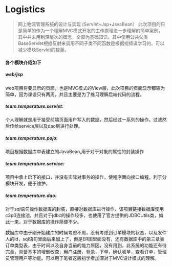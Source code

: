 # Logistics
> 网上物流管理系统的设计与实现 (Servlet+Jsp+JavaBean）
> 此次项目的只是简单的作为一个理解MVC模式开发的工作原理进一步理解的简单案例，其中并未用到深层次的概念，全部为基础知识。其中使用公共父类BaseServlet根据反射来调用不同子类不同函数是根据视频课学习的，可以减少模块Servlet的数量。
#### 各个模块介绍如下
##### web/jsp
web项目将要显示的页面，也是MVC模式的View层，此次项目的页面显示都较为简单，因为课设只有两周，并且主要是为了练习理解后端代码的流程。
##### team.temperature.servlet:
个人理解就是用于接受前端页面用户写入的数据，然后经过一系列的操作，过滤然后传给service层以及dao层进行处理。
##### team.temperature.pojo:
项目根据数据库中表建立的JavaBean,用于对于对象的属性的封装操作
##### team.temperature.service:
项目中承上启下的接口，并没有实际对事务的操作，使程序面向接口编程，利于分模块开发，便于维护。
##### team.temperature.dao:
对于sql语句操作数据库的封装，直接对数据库进行操作，该项目链接数据库使用c3p0连接池，并且对于jdbc的操作较多，也使用了官方提供的JDBCUtils类，如此一来，对于数据库的操作简便不少。

数据库中由于刚开始建库的时候考虑不周，没有考虑到订单模块的状态，以及发件人的id，sql语句里面后来加上了，但是ER图里面没有，还有数据库中的第三章表订单类型表，由于时间以及自身当前的能力原因，没有用到，此系统的功能还有待完善，具备基本的增删改查，用户注册，登录，下单，确认收单，查看订单，管理员管理用户等功能。可以用于笔者这般初学者加深对于MVC设计模式的理解。
